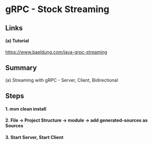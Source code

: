 # gRPC - Stock Streaming 
## Links
#### (a) Tutorial
https://www.baeldung.com/java-grpc-streaming

## Summary
(a) Streaming with gRPC - Server, Client, Bidirectional

## Steps
#### 1. mvn clean install

#### 2. File -> Project Structure -> module -> add generated-sources as Sources

#### 3. Start Server, Start Client
